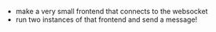 - make a very small frontend that connects to the websocket
- run two instances of that frontend and send a message!